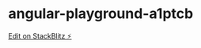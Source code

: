 # angular-playground-a1ptcb

[Edit on StackBlitz ⚡️](https://stackblitz.com/edit/angular-playground-a1ptcb)